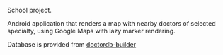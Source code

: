 School project.

Android application that renders a map with nearby doctors of selected specialty, using Google Maps with lazy marker rendering.

Database is provided from [doctordb-builder](https://github.com/dermoumi/doctordb-builder)
